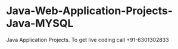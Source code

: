 # Java-Web-Application-Projects-Java-MYSQL
Java Application Projects. To get live coding call +91-6301302833
